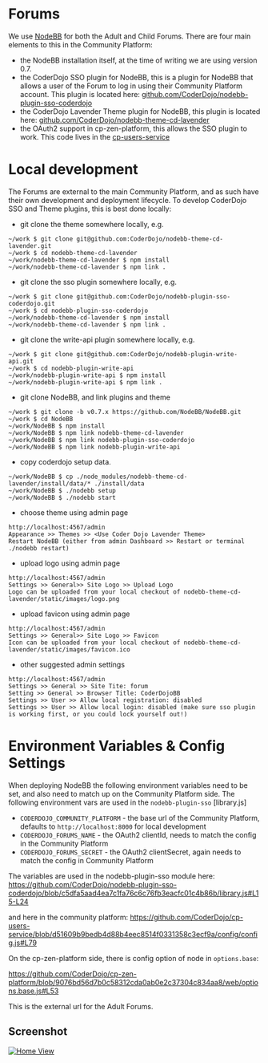 # Forums

We use [NodeBB](https://nodebb.org/) for both the Adult and Child Forums. There are four main elements to this in the Community Platform:

* the NodeBB installation itself, at the time of writing we are using version 0.7.
* the CoderDojo SSO plugin for NodeBB, this is a plugin for NodeBB that allows a user of the Forum to log in using their Community Platform account. This plugin is located here: [github.com/CoderDojo/nodebb-plugin-sso-coderdojo](https://github.com/CoderDojo/nodebb-plugin-sso-coderdojo)
* the CoderDojo Lavender Theme plugin for NodeBB, this plugin is located here: [github.com/CoderDojo/nodebb-theme-cd-lavender](https://github.com/CoderDojo/nodebb-theme-cd-lavender)
* the OAuth2 support in cp-zen-platform, this allows the SSO plugin to work. This code lives in the [cp-users-service](https://github.com/CoderDojo/cp-users-service)

# Local development

The Forums are external to the main Community Platform, and as such have their own development and deployment lifecycle. To develop CoderDojo SSO and Theme plugins, this is best done locally:

* git clone the theme somewhere locally, e.g.

```
~/work $ git clone git@github.com:CoderDojo/nodebb-theme-cd-lavender.git
~/work $ cd nodebb-theme-cd-lavender
~/work/nodebb-theme-cd-lavender $ npm install
~/work/nodebb-theme-cd-lavender $ npm link .
```

* git clone the sso plugin somewhere locally, e.g.

```
~/work $ git clone git@github.com:CoderDojo/nodebb-plugin-sso-coderdojo.git
~/work $ cd nodebb-plugin-sso-coderdojo
~/work/nodebb-theme-cd-lavender $ npm install
~/work/nodebb-theme-cd-lavender $ npm link .
```

* git clone the write-api plugin somewhere locally, e.g.
```
~/work $ git clone git@github.com:CoderDojo/nodebb-plugin-write-api.git
~/work $ cd nodebb-plugin-write-api
~/work/nodebb-plugin-write-api $ npm install
~/work/nodebb-plugin-write-api $ npm link .
```

* git clone NodeBB, and link plugins and theme

```
~/work $ git clone -b v0.7.x https://github.com/NodeBB/NodeBB.git
~/work $ cd NodeBB
~/work/NodeBB $ npm install
~/work/NodeBB $ npm link nodebb-theme-cd-lavender
~/work/NodeBB $ npm link nodebb-plugin-sso-coderdojo
~/work/NodeBB $ npm link nodebb-plugin-write-api
```

* copy coderdojo setup data.

```
~/work/NodeBB $ cp ./node_modules/nodebb-theme-cd-lavender/install/data/* ./install/data
~/work/NodeBB $ ./nodebb setup
~/work/NodeBB $ ./nodebb start
```

* choose theme using admin page

```
http://localhost:4567/admin
Appearance >> Themes >> <Use Coder Dojo Lavender Theme>
Restart NodeBB (either from admin Dashboard >> Restart or terminal ./nodebb restart)
```

* upload logo using admin page

```
http://localhost:4567/admin
Settings >> General>> Site Logo >> Upload Logo
Logo can be uploaded from your local checkout of nodebb-theme-cd-lavender/static/images/logo.png
```

* upload favicon using admin page

```
http://localhost:4567/admin
Settings >> General>> Site Logo >> Favicon
Icon can be uploaded from your local checkout of nodebb-theme-cd-lavender/static/images/favicon.ico
```

* other suggested admin settings

```
http://localhost:4567/admin
Settings >> General >> Site Tite: forum
Setting >> General >> Browser Title: CoderDojoBB
Settings >> User >> Allow local registration: disabled
Settings >> User >> Allow local login: disabled (make sure sso plugin is working first, or you could lock yourself out!)
```

# Environment Variables & Config Settings

When deploying NodeBB the following environment variables need to be set, and also need to match up on the Community Platform side. The following environment vars are used in the `nodebb-plugin-sso` [library.js] 


* `CODERDOJO_COMMUNITY_PLATFORM` - the base url of the Community Platform, defaults to `http://localhost:8000` for local development
* `CODERDOJO_FORUMS_NAME` - the OAuth2 clientId, needs to match the config in the Community Platform 
* `CODERDOJO_FORUMS_SECRET` - the OAuth2 clientSecret, again needs to match the config in Community Platform

The variables are used in the nodebb-plugin-sso module here:
https://github.com/CoderDojo/nodebb-plugin-sso-coderdojo/blob/c5dfa5aad4ea7c1fa76c6c76fb3eacfc01c4b86b/library.js#L15-L24

and here in the community platform:
https://github.com/CoderDojo/cp-users-service/blob/d51609b9bedb4d88b4eec8514f0331358c3ecf9a/config/config.js#L79

On the cp-zen-platform side, there is config option of node in `options.base`:

https://github.com/CoderDojo/cp-zen-platform/blob/9076bd56d7b0c58312cda0ab0e2c37304c834aa8/web/options.base.js#L53

This is the external url for the Adult Forums.

## Screenshot

[![Home View](http://i.imgur.com/1DYWILY.png)](http://i.imgur.com/1DYWILY.png)
